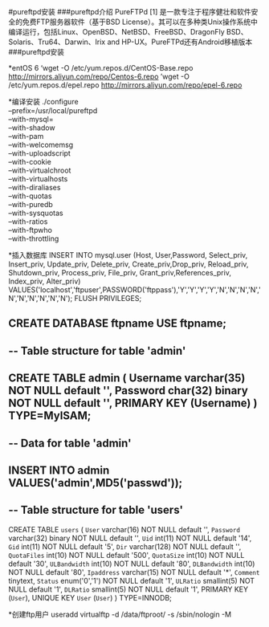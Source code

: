 #pureftpd安装
###pureftpd介绍
PureFTPd [1]  是一款专注于程序健壮和软件安全的免费FTP服务器软件（基于BSD License）。其可以在多种类Unix操作系统中编译运行，包括Linux、OpenBSD、NetBSD、FreeBSD、DragonFly BSD、Solaris、Tru64、Darwin、Irix and HP-UX。PureFTPd还有Android移植版本
###pureftpd安装

*entOS 6
‘wget -O /etc/yum.repos.d/CentOS-Base.repo http://mirrors.aliyun.com/repo/Centos-6.repo
’wget -O /etc/yum.repos.d/epel.repo http://mirrors.aliyun.com/repo/epel-6.repo

*编译安装
./configure \
–prefix=/usr/local/pureftpd \
–with-mysql= \
–with-shadow \
–with-pam \
–with-welcomemsg \
–with-uploadscript \
–with-cookie \
–with-virtualchroot \
–with-virtualhosts \
–with-diraliases \
–with-quotas \
–with-puredb \
–with-sysquotas \
–with-ratios \
–with-ftpwho \
–with-throttling

*插入数据库
INSERT INTO mysql.user (Host, User,Password, Select_priv, Insert_priv, Update_priv, Delete_priv, Create_priv,Drop_priv, Reload_priv, Shutdown_priv, Process_priv, File_priv, Grant_priv,References_priv, Index_priv, Alter_priv) VALUES('localhost','ftpuser',PASSWORD('ftppass'),'Y','Y','Y','Y','N','N','N','N','N','N','N','N','N','N');
FLUSH PRIVILEGES;


CREATE DATABASE ftpname
USE ftpname;
--
-- Table structure for table 'admin'
--
CREATE TABLE admin (
 Username varchar(35) NOT NULL default '',
 Password char(32) binary NOT NULL default '',
 PRIMARY KEY  (Username)
) TYPE=MyISAM;
--
-- Data for table 'admin'
--
INSERT INTO admin VALUES('admin',MD5('passwd'));
--
-- Table structure for table 'users'
--
CREATE TABLE `users` (
 `User` varchar(16) NOT NULL default '',
 `Password` varchar(32) binary NOT NULL default '',
 `Uid` int(11) NOT NULL default '14',
 `Gid` int(11) NOT NULL default '5',
 `Dir` varchar(128) NOT NULL default '',
 `QuotaFiles` int(10) NOT NULL default '500',
 `QuotaSize` int(10) NOT NULL default '30',
 `ULBandwidth` int(10) NOT NULL default '80',
 `DLBandwidth` int(10) NOT NULL default '80',
 `Ipaddress` varchar(15) NOT NULL default '*',
 `Comment` tinytext,
 `Status` enum('0','1') NOT NULL default '1',
 `ULRatio` smallint(5) NOT NULL default '1',
 `DLRatio` smallint(5) NOT NULL default '1',
 PRIMARY KEY  (`User`),
 UNIQUE KEY `User` (`User`)
) TYPE=INNODB;

*创建ftp用户
useradd virtualftp -d /data/ftproot/ -s /sbin/nologin -M